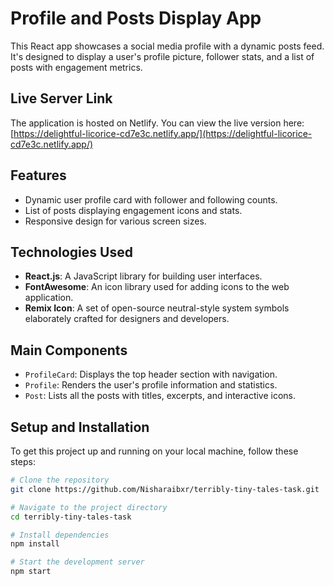 # Profile and Posts Display App

This React app showcases a social media profile with a dynamic posts feed. It's designed to display a user's profile picture, follower stats, and a list of posts with engagement metrics.

## Live Server Link

The application is hosted on Netlify. You can view the live version here:
[https://delightful-licorice-cd7e3c.netlify.app/](https://delightful-licorice-cd7e3c.netlify.app/)

## Features

- Dynamic user profile card with follower and following counts.
- List of posts displaying engagement icons and stats.
- Responsive design for various screen sizes.

## Technologies Used

- **React.js**: A JavaScript library for building user interfaces.
- **FontAwesome**: An icon library used for adding icons to the web application.
- **Remix Icon**: A set of open-source neutral-style system symbols elaborately crafted for designers and developers.

## Main Components

- `ProfileCard`: Displays the top header section with navigation.
- `Profile`: Renders the user's profile information and statistics.
- `Post`: Lists all the posts with titles, excerpts, and interactive icons.

## Setup and Installation

To get this project up and running on your local machine, follow these steps:

```bash
# Clone the repository
git clone https://github.com/Nisharaibxr/terribly-tiny-tales-task.git

# Navigate to the project directory
cd terribly-tiny-tales-task

# Install dependencies
npm install

# Start the development server
npm start

